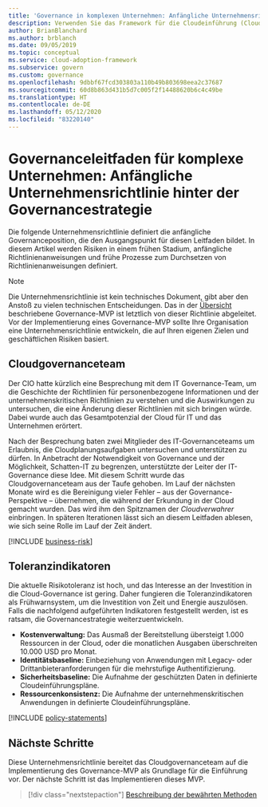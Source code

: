 ```yaml
---
title: 'Governance in komplexen Unternehmen: Anfängliche Unternehmensrichtlinie'
description: Verwenden Sie das Framework für die Cloudeinführung (Cloud Adoption Framework) für Azure, um die anfängliche Governanceposition, Risiken in der Anfangsphase, anfängliche Richtlinienanweisungen und Prozesse zur frühzeitigen Erzwingung zu definieren.
author: BrianBlanchard
ms.author: brblanch
ms.date: 09/05/2019
ms.topic: conceptual
ms.service: cloud-adoption-framework
ms.subservice: govern
ms.custom: governance
ms.openlocfilehash: 9dbbf67fcd303803a110b49b803698eea2c37687
ms.sourcegitcommit: 60d8b863d431b5d7c005f2f14488620b6c4c49be
ms.translationtype: HT
ms.contentlocale: de-DE
ms.lasthandoff: 05/12/2020
ms.locfileid: "83220140"
---
```

# <a name="governance-guide-for-complex-enterprises-initial-corporate-policy-behind-the-governance-strategy"></a>Governanceleitfaden für komplexe Unternehmen: Anfängliche Unternehmensrichtlinie hinter der Governancestrategie

Die folgende Unternehmensrichtlinie definiert die anfängliche Governanceposition, die den Ausgangspunkt für diesen Leitfaden bildet. In diesem Artikel werden Risiken in einem frühen Stadium, anfängliche Richtlinienanweisungen und frühe Prozesse zum Durchsetzen von Richtlinienanweisungen definiert.

> [!NOTE]
>Die Unternehmensrichtlinie ist kein technisches Dokument, gibt aber den Anstoß zu vielen technischen Entscheidungen. Das in der [Übersicht](./index.md) beschriebene Governance-MVP ist letztlich von dieser Richtlinie abgeleitet. Vor der Implementierung eines Governance-MVP sollte Ihre Organisation eine Unternehmensrichtlinie entwickeln, die auf Ihren eigenen Zielen und geschäftlichen Risiken basiert.

## <a name="cloud-governance-team"></a>Cloudgovernanceteam

Der CIO hatte kürzlich eine Besprechung mit dem IT Governance-Team, um die Geschichte der Richtlinien für personenbezogene Informationen und der unternehmenskritischen Richtlinien zu verstehen und die Auswirkungen zu untersuchen, die eine Änderung dieser Richtlinien mit sich bringen würde. Dabei wurde auch das Gesamtpotenzial der Cloud für IT und das Unternehmen erörtert.

Nach der Besprechung baten zwei Mitglieder des IT-Governanceteams um Erlaubnis, die Cloudplanungsaufgaben untersuchen und unterstützen zu dürfen. In Anbetracht der Notwendigkeit von Governance und der Möglichkeit, Schatten-IT zu begrenzen, unterstützte der Leiter der IT-Governance diese Idee. Mit diesem Schritt wurde das Cloudgovernanceteam aus der Taufe gehoben. Im Lauf der nächsten Monate wird es die Bereinigung vieler Fehler – aus der Governance-Perspektive – übernehmen, die während der Erkundung in der Cloud gemacht wurden. Das wird ihm den Spitznamen der _Cloudverwahrer_ einbringen. In späteren Iterationen lässt sich an diesem Leitfaden ablesen, wie sich seine Rolle im Lauf der Zeit ändert.

[!INCLUDE [business-risk](../../../../includes/business-risks.md)]

## <a name="tolerance-indicators"></a>Toleranzindikatoren

Die aktuelle Risikotoleranz ist hoch, und das Interesse an der Investition in die Cloud-Governance ist gering. Daher fungieren die Toleranzindikatoren als Frühwarnsystem, um die Investition von Zeit und Energie auszulösen. Falls die nachfolgend aufgeführten Indikatoren festgestellt werden, ist es ratsam, die Governancestrategie weiterzuentwickeln.

- **Kostenverwaltung:** Das Ausmaß der Bereitstellung übersteigt 1.000 Ressourcen in der Cloud, oder die monatlichen Ausgaben überschreiten 10.000 USD pro Monat.
- **Identitätsbaseline:** Einbeziehung von Anwendungen mit Legacy- oder Drittanbieteranforderungen für die mehrstufige Authentifizierung.
- **Sicherheitsbaseline:** Die Aufnahme der geschützten Daten in definierte Cloudeinführungspläne.
- **Ressourcenkonsistenz:** Die Aufnahme der unternehmenskritischen Anwendungen in definierte Cloudeinführungspläne.

[!INCLUDE [policy-statements](../../../../includes/policy-statements.md)]

## <a name="next-steps"></a>Nächste Schritte

Diese Unternehmensrichtlinie bereitet das Cloudgovernanceteam auf die Implementierung des Governance-MVP als Grundlage für die Einführung vor. Der nächste Schritt ist das Implementieren dieses MVP.

> [!div class="nextstepaction"]
> [Beschreibung der bewährten Methoden](./prescriptive-guidance.md)
